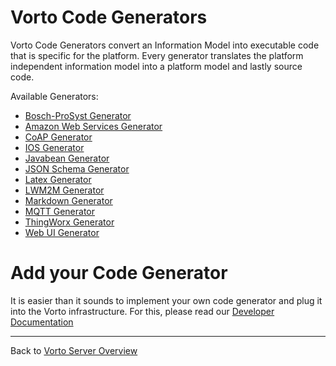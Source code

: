 # Vorto Code Generators

Vorto Code Generators convert an Information Model into executable code that is specific for the platform. Every generator translates the platform independent information model into a platform model and lastly source code. 

Available Generators:

 - [Bosch-ProSyst Generator](org.eclipse.vorto.codegen.service.prosystfi/Readme.md)
 - [Amazon Web Services Generator](org.eclipse.vorto.codegen.service.aws/Readme.md)
 - [CoAP Generator](org.eclipse.vorto.codegen.service.coap/Readme.md)
 - [IOS Generator](org.eclipse.vorto.codegen.service.ios/Readme.md)
 - [Javabean Generator](org.eclipse.vorto.codegen.service.javabean/Readme.md)
 - [JSON Schema Generator](org.eclipse.vorto.codegen.service.jsonschema/Readme.md)
 - [Latex Generator](org.eclipse.vorto.codegen.service.latex/Readme.md)
 - [LWM2M Generator](org.eclipse.vorto.codegen.service.lwm2m/Readme.md)
 - [Markdown Generator](org.eclipse.vorto.codegen.service.markdown/Readme.md)
 - [MQTT Generator](org.eclipse.vorto.codegen.service.mqtt/Readme.md)
 - [ThingWorx Generator](org.eclipse.vorto.codegen.service.thingworx/Readme.md)
 - [Web UI Generator](org.eclipse.vorto.codegen.service.webdevice/Readme.md)
 

# Add your Code Generator

It is easier than it sounds to implement your own code generator and plug it into the Vorto infrastructure. For this, please read our [Developer Documentation](http://www.eclipse.org/vorto/documentation/developer-api/codegenerator-implementation.html) 


----------
Back to [Vorto Server Overview](../Readme.md)
